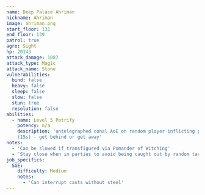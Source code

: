 ```yaml
---
name: Deep Palace Ahriman
nickname: Ahriman
image: ahriman.png
start_floor: 131
end_floor: 139
patrol: true
agro: Sight
hp: 20143
attack_damage: 1087
attack_type: Magic
attack_name: Stone
vulnerabilities:
  bind: false
  heavy: false
  sleep: false
  slow: false
  stun: true
  resolution: false
abilities:
  - name: Level 5 Petrify
    potency: n/a
    description: 'untelegraphed conal AoE on random player inflicting petrify
    (15s) - get behind or get away'
notes:
  - 'Can be slowed if transfigured via Pomander of Witching'
  - 'Stay close when in parties to avoid being caught out by random targeting'
job_specifics:
  SGE:
    difficulty: Medium
    notes:
      - 'Can interrupt casts without steel'
---
```

